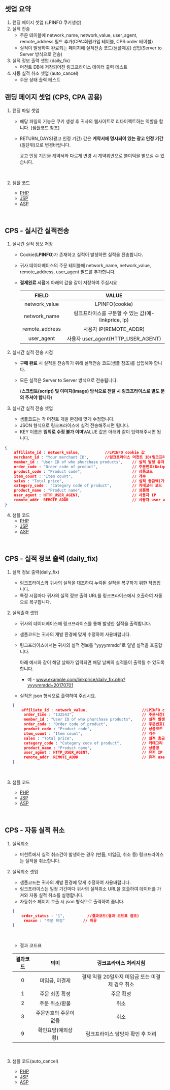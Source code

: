 ## 셋업 요약

1. 랜딩 페이지 셋업 (LPINFO 쿠키생성)
2. 실적 전송
   * 주문 테이블에 network_name, network_value, user_agent, remote_address 필드 추가(CPA:회원가입 테이블, CPS:order 테이블)
   * 실적이 발생하여 완료되는 페이지에 실적전송 코드(샘플제공) 삽입(Server to Server 방식으로 전송)
3. 실적 정보 출력 셋업 (daily_fix)
   * 머천트 DB에 저장되어진 링크프라이스 데이터 출력 테스트
4. 자동 실적 취소 셋업 (auto_cancel)
   * 주문 상태 출력 테스트



## 랜딩 페이지 셋업 (CPS, CPA 공용)

1. 랜딩 파일 셋업

   - 해당 파일의 기능은 쿠키 생성 후 귀사의 웹사이트로 리다이렉트하는 역할을 합니다. (샘플코드 참조) 

   - RETURN_DAYS(광고 인정 기간) 값은 **계약서에 명시되어 있는 광고 인정 기간**(일단위)으로 변경바랍니다.

     광고 인정 기간을 계약서와 다르게 변경 시 계약위반으로 불이익을 받으실 수 있습니다.

     ​

2. 샘플 코드

   - [PHP](https://github.com/linkprice/MerchantSetup/blob/master/sample/CPS/PHP/lpfront.php)
   - [JSP](https://github.com/linkprice/MerchantSetup/blob/master/sample/CPS/JSP/lpfront.jsp)
   - [ASP](https://github.com/linkprice/MerchantSetup/blob/master/sample/CPS/ASP/lpfront.asp)

   ​

## CPS - 실시간 실적전송

1. 실시간 실적 정보 저장

   - Cookie(**LPINFO**)가 존재하고 실적이 발생하면 실적을 전송합니다.

   - 귀사 데이터베이스의 주문 테이블에 network_name, network_value, remote_address, user_agent 필드를 추가합니다.

   - **결제완료 시점**에  아래의 값을 같이 저장하여 주십시요

     |     FIELD      |                VALUE                |
     | :------------: | :---------------------------------: |
     | network_value  |           LPINFO(cookie)            |
     |  network_name  | 링크프라이스를 구분할 수 있는 값(예-linkprice, lp) |
     | remote_address |         사용자 IP(REMOTE_ADDR)         |
     |   user_agent   |   사용자 user_agent(HTTP_USER_AGENT)   |

2. 실시간 실적 전송 시점

   - **구매 완료** 시 실적을 전송하기 위해 실적전송 코드(샘플 참조)를 삽입해야 합니다.

   - 모든 실적은 Server to Server 방식으로 전송됩니다.

     (**스크립트(script) 및 이미지(image) 방식으로 전달 시 링크프라이스로 별도 문의 주셔야 합니다**)

3. 실시간 실적 전송 셋업

   - 샘플코드는 각 머천트 개발 환경에 맞게 수정합니다.
   - JSON 형식으로 링크프라이스에 실적 전송해주시면 됩니다.
   - KEY 이름은 **임의로 수정 불가 이며**VALUE 값은 아래와 같이 입력해주시면 됩니다.

```json
{
    affiliate_id : network_value,			//LPINFO cookie 값
 	merchant_id : "Your merchant ID",		//링크프라이스 머천트 ID(링크프라이스에서 지정, 셋업시 전달 드림)
  	member_id : "User ID of who phurchase products",	// 실적 발생 유저 ID
  	order_code : "Order code of product",				// 주문번호(Unique 값)
  	product_code : "Product code",						// 상품코드
  	item_count : "Item count",							// 개수
  	sales : "Total price",								// 실적 총금액(가격 * 개수)
  	category_code : "Category code of product",			// 카테고리 코드
  	product_name : "Product name",						// 상품명
  	user_agent : HTTP_USER_AGENT,						// 사용자 IP
  	remote_addr  REMOTE_ADDR							// 사용자 user_agent
}
```



4. 샘플 코드
   * [PHP](https://github.com/linkprice/MerchantSetup/blob/master/sample/CPS/PHP/index.php)
   * [JSP](https://github.com/linkprice/MerchantSetup/blob/master/sample/CPS/JSP/index.jsp)
   * [ASP](https://github.com/linkprice/MerchantSetup/blob/master/sample/CPS/ASP/index.asp)

​

## CPS - 실적 정보 출력 (daily_fix)

1. 실적 정보 출력(daily_fix)

   - 링크프라이스와 귀사의 실적을 대조하여 누락된 실적을 복구하기 위한 작업입니다.
   - 특정 시점마다 귀사의 실적 정보 출력 URL를 링크프라이스에서 호출하여 자동으로 복구합니다.

2. 실적출력 셋업

   - 귀사의 데이터베이스에 링크프라이스를 통해 발생한 실적을 출력합니다.

   - 샘플코드는 귀사의 개발 환경에 맞게 수정하여 사용바랍니다.

   - 링크프라이스에서는 귀사의 실적 정보를 "yyyymmdd"로 일별 실적을 호출합니다.

     아래 예시와 같이 해당 날짜가 입력되면 해당 날짜의 실적들이 출력될 수 있도록 합니다.

     - 예 - www.example.com/linkprice/daily_fix.php?yyyymmdd=20170701

   - 실적은 json 형식으로 출력하여 주십시요.

   ```json
   {
       affiliate_id : network_value,						//LPINFO cookie 값
    	order_time : "132543",								// 주문시간(hhmmss)
     	member_id : "User ID of who phurchase products",	// 실적 발생 유저 ID
     	order_code : "Order code of product",				// 주문번호(Unique 값)
     	product_code : "Product code",						// 상품코드
     	item_count : "Item count",							// 개수
     	sales : "Total price",								// 실적 총금액(가격 * 개수)
     	category_code : "Category code of product",			// 카테고리 코드
     	product_name : "Product name",						// 상품명
     	user_agent : HTTP_USER_AGENT,						// 유저 IP
     	remote_addr  REMOTE_ADDR							// 유저 user_agent
   }
   ```

   ​

3. 샘플 코드

   - [PHP](https://github.com/linkprice/MerchantSetup/blob/master/sample/CPS/PHP/daily_fix.php)
   - [JSP](https://github.com/linkprice/MerchantSetup/blob/master/sample/CPS/JSP/daily_fix.jsp)
   - [ASP](https://github.com/linkprice/MerchantSetup/blob/master/sample/CPS/ASP/daily_fix.asp)

   ​

## CPS - 자동 실적 취소

1. 실적취소

   - 머천트에서 실적 취소건이 발생하는 경우 (반품, 미입금, 취소 등) 링크프라이스는 실적을 취소합니다.

2. 실적취소 셋업

   - 샘플코드는 귀사의 개발 환경에 맞게 수정하여 사용바랍니다.
   - 링크프라이스는 일정 기간마다 귀사의 실적취소 URL을 호출하여 데이터를 가져와 자동 실적 취소를 실행합니다.
   - 자동취소 페이지 호출 시 json 형식으로 출력하여 줍니다.

   ```json
   {
       order_status : "1",			//결과코드(결과 코드표 참조)
    	reason : "주문 확정"		// 이유
   }
   ```

   ​

   - 결과 코드표

   | 결과코드 |      의미      |         링크프라이스 처리지침          |
   | :--: | :----------: | :--------------------------: |
   |  0   |   미입금, 미결제   | 결제 익월 20일까지 미입금 또는 미결제 경우 취소 |
   |  1   |   주문 최종 확정   |            주문 확정             |
   |  2   |   주문 취소/환불   |              취소              |
   |  3   | 주문번호의 주문이 없음 |              취소              |
   |  9   |  확인요망(예외상황)  |      링크프라이스 담당자 확인 후 처리      |

   ​

3. 샘플 코드(auto_cancel)

   * [PHP](https://github.com/linkprice/MerchantSetup/blob/master/sample/CPS/PHP/auto_cancel.php)
   * [JSP](https://github.com/linkprice/MerchantSetup/blob/master/sample/CPS/JSP/auto_cancel.jsp)
   * [ASP](https://github.com/linkprice/MerchantSetup/blob/master/sample/CPS/ASP/auto_cancel.asp)

